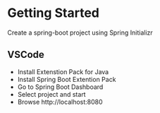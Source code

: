 # Getting Started

Create a spring-boot project using Spring Initializr

## VSCode

- Install Extenstion Pack for Java
- Install Spring Boot Extention Pack
- Go to Spring Boot Dashboard
- Select project and start
- Browse http://localhost:8080